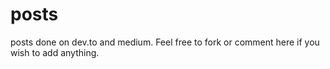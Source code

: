 # posts
posts done on dev.to and medium. Feel free to fork or comment here if you wish to add anything.
